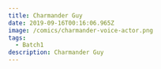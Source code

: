 ```yaml
---
title: Charmander Guy
date: 2019-09-16T00:16:06.965Z
image: /comics/charmander-voice-actor.png
tags:
  - Batch1
description: Charmander Guy
---
```


